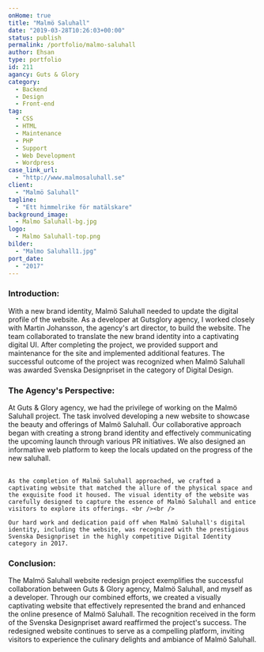 ```yaml
---
onHome: true
title: "Malmö Saluhall"
date: "2019-03-28T10:26:03+00:00"
status: publish
permalink: /portfolio/malmo-saluhall
author: Ehsan
type: portfolio
id: 211
agancy: Guts & Glory
category:
  - Backend
  - Design
  - Front-end
tag:
  - CSS
  - HTML
  - Maintenance
  - PHP
  - Support
  - Web Development
  - Wordpress
case_link_url:
  - "http://www.malmosaluhall.se"
client:
  - "Malmö Saluhall"
tagline:
  - "Ett himmelrike för matälskare"
background_image:
  - Malmo Saluhall-bg.jpg
logo:
  - Malmo Saluhall-top.png
bilder:
  - "Malmo Saluhall1.jpg"
port_date:
  - "2017"
---
```


 <h3>Introduction:</h3>
  <p>
    With a new brand identity, Malmö Saluhall needed to update the digital profile of the website. As a developer at Gutsglory agency, I worked closely with Martin Johansson, the agency's art director, to build the website. The team collaborated to translate the new brand identity into a captivating digital UI. After completing the project, we provided support and maintenance for the site and implemented additional features. The successful outcome of the project was recognized when Malmö Saluhall was awarded Svenska Designpriset in the category of Digital Design.
  </p>
   <h3>The Agency's Perspective:</h3>
  <p>
    At Guts & Glory agency, we had the privilege of working on the Malmö Saluhall project. The task involved developing a new website to showcase the beauty and offerings of Malmö Saluhall. Our collaborative approach began with creating a strong brand identity and effectively communicating the upcoming launch through various PR initiatives. We also designed an informative web platform to keep the locals updated on the progress of the new saluhall.<br /><br />

    As the completion of Malmö Saluhall approached, we crafted a captivating website that matched the allure of the physical space and the exquisite food it housed. The visual identity of the website was carefully designed to capture the essence of Malmö Saluhall and entice visitors to explore its offerings. <br /><br />

    Our hard work and dedication paid off when Malmö Saluhall's digital identity, including the website, was recognized with the prestigious Svenska Designpriset in the highly competitive Digital Identity category in 2017.

  </p>

  <h3>Conclusion:</h3>
  <p>
    The Malmö Saluhall website redesign project exemplifies the successful collaboration between Guts & Glory agency, Malmö Saluhall, and myself as a developer. Through our combined efforts, we created a visually captivating website that effectively represented the brand and enhanced the online presence of Malmö Saluhall. The recognition received in the form of the Svenska Designpriset award reaffirmed the project's success. The redesigned website continues to serve as a compelling platform, inviting visitors to experience the culinary delights and ambiance of Malmö Saluhall.
  </p>
